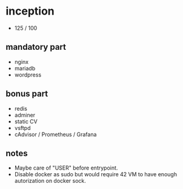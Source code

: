 # inception

- 125 / 100

## mandatory part

- nginx
- mariadb
- wordpress

## bonus part

- redis
- adminer
- static CV
- vsftpd
- cAdvisor / Prometheus / Grafana

## notes

- Maybe care of "USER" before entrypoint.
- Disable docker as sudo but would require 42 VM to have enough autorization on docker sock.